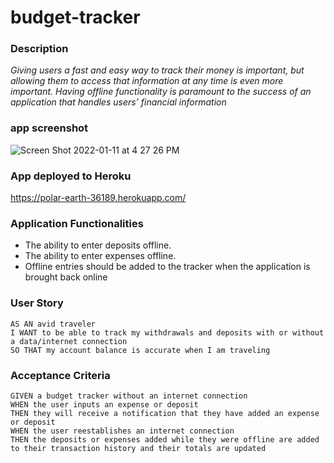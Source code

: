 # budget-tracker

### Description
*Giving users a fast and easy way to track their money is important, but allowing them to access that information at any time is even more important. Having offline functionality is paramount to the success of an application that handles users’ financial information*



### app screenshot
![Screen Shot 2022-01-11 at 4 27 26 PM](https://user-images.githubusercontent.com/88847604/149024363-f21cb847-084d-4d21-84e4-1689b8712c82.png)

### App deployed to Heroku
https://polar-earth-36189.herokuapp.com/

### Application Functionalities

- The ability to enter deposits offline.
- The ability to enter expenses offline.
- Offline entries should be added to the tracker when the application is brought back online

### User Story
```text
AS AN avid traveler
I WANT to be able to track my withdrawals and deposits with or without a data/internet connection
SO THAT my account balance is accurate when I am traveling 
```

### Acceptance Criteria
```text
GIVEN a budget tracker without an internet connection
WHEN the user inputs an expense or deposit
THEN they will receive a notification that they have added an expense or deposit
WHEN the user reestablishes an internet connection
THEN the deposits or expenses added while they were offline are added to their transaction history and their totals are updated
```
